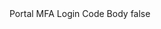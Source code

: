 <?xml version="1.0" encoding="UTF-8"?>
<CustomMetadata xmlns="http://soap.sforce.com/2006/04/metadata">
    <label>Portal MFA Login Code Body</label>
    <protected>false</protected>
</CustomMetadata>
